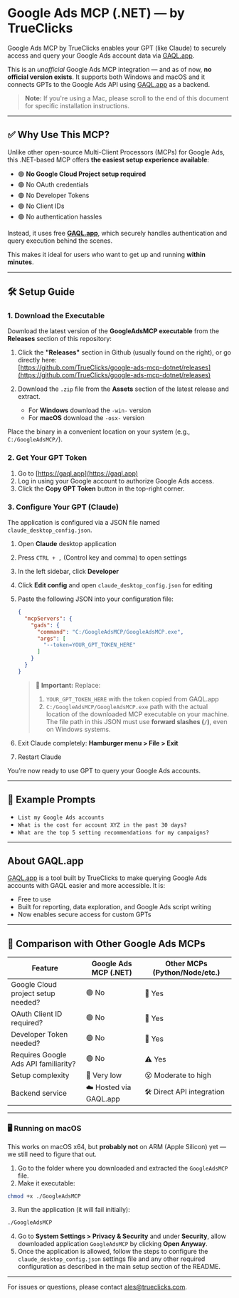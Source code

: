 
# Google Ads MCP (.NET) — by TrueClicks

Google Ads MCP by TrueClicks enables your GPT (like Claude) to securely access and query your Google Ads account data via [GAQL.app](https://gaql.app).

This is an *unofficial* Google Ads MCP integration — and as of now, **no official version exists**. It supports both Windows and macOS and it connects GPTs to the Google Ads API using [GAQL.app](https://gaql.app) as a backend.

> **Note:** If you're using a Mac, please scroll to the end of this document for specific installation instructions.

---

## ✅ Why Use This MCP?

Unlike other open-source Multi-Client Processors (MCPs) for Google Ads, this .NET-based MCP offers **the easiest setup experience available**:

- 🟢 **No Google Cloud Project setup required**
- 🟢 No OAuth credentials
- 🟢 No Developer Tokens
- 🟢 No Client IDs
- 🟢 No authentication hassles

Instead, it uses free **[GAQL.app](https://gaql.app)**, which securely handles authentication and query execution behind the scenes.

This makes it ideal for users who want to get up and running **within minutes**.

---

## 🛠️ Setup Guide

### 1. Download the Executable

Download the latest version of the **GoogleAdsMCP executable** from the **Releases** section of this repository:

1. Click the **"Releases"** section in Github (usually found on the right), or go directly here:  
   [https://github.com/TrueClicks/google-ads-mcp-dotnet/releases](https://github.com/TrueClicks/google-ads-mcp-dotnet/releases)

2. Download the `.zip` file from the **Assets** section of the latest release and extract.
   - For **Windows** download the `-win-` version
   - For **macOS** download the `-osx-` version

Place the binary in a convenient location on your system (e.g., `C:/GoogleAdsMCP/`).

### 2. Get Your GPT Token

1. Go to [https://gaql.app](https://gaql.app)
2. Log in using your Google account to authorize Google Ads access.
3. Click the **Copy GPT Token** button in the top-right corner.

### 3. Configure Your GPT (Claude)

The application is configured via a JSON file named ```claude_desktop_config.json```.

1. Open **Claude** desktop application
2. Press `CTRL + ,` (Control key and comma) to open settings
3. In the left sidebar, click **Developer**
4. Click **Edit config** and open ``claude_desktop_config.json`` for editing
5. Paste the following JSON into your configuration file:

   ```json
   {
     "mcpServers": {
       "gads": {
         "command": "C:/GoogleAdsMCP/GoogleAdsMCP.exe",
         "args": [
           "--token=YOUR_GPT_TOKEN_HERE"
         ]
       }
     }
   }
   ```

   > **📌 Important:** Replace:
   > 1. `YOUR_GPT_TOKEN_HERE` with the token copied from GAQL.app  
   > 2. `C:/GoogleAdsMCP/GoogleAdsMCP.exe` path with the actual location of the downloaded MCP executable on your machine. The file path in this JSON must use **forward slashes (`/`)**, even on Windows systems.

6. Exit Claude completely: **Hamburger menu > File > Exit**
7. Restart Claude

You’re now ready to use GPT to query your Google Ads accounts.

---

## 🚀 Example Prompts

- `List my Google Ads accounts`
- `What is the cost for account XYZ in the past 30 days?`
- `What are the top 5 setting recommendations for my campaigns?`

---

## About GAQL.app

[GAQL.app](https://gaql.app) is a tool built by TrueClicks to make querying Google Ads accounts with GAQL easier and more accessible. It is:

- Free to use
- Built for reporting, data exploration, and Google Ads script writing
- Now enables secure access for custom GPTs

---

## 🧩 Comparison with Other Google Ads MCPs

| Feature                               | Google Ads MCP (.NET) | Other MCPs (Python/Node/etc.) |
|---------------------------------------|------------------------|-------------------------------|
| Google Cloud project setup needed?    | 🟢 No                  | 🔧 Yes                        |
| OAuth Client ID required?             | 🟢 No                  | 🔧 Yes                        |
| Developer Token needed?               | 🟢 No                  | 🔧 Yes                        |
| Requires Google Ads API familiarity?  | 🟢 No                  | ⚠️ Yes                        |
| Setup complexity                      | 🎉 Very low            | 😵 Moderate to high           |
| Backend service                       | ☁️ Hosted via GAQL.app | 🛠️ Direct API integration     |

---

### 🖥️ Running on macOS

This works on macOS x64, but **probably not** on ARM (Apple Silicon) yet — we still need to figure that out.

1. Go to the folder where you downloaded and extracted the `GoogleAdsMCP` file.
2. Make it executable:
```bash
chmod +x ./GoogleAdsMCP
```
3. Run the application (it will fail initially):
```bash
./GoogleAdsMCP
```
4. Go to **System Settings > Privacy & Security** and under **Security**, allow downloaded application `GoogleAdsMCP` by clicking **Open Anyway**.
5. Once the application is allowed, follow the steps to configure the `claude_desktop_config.json` settings file and any other required configuration as described in the main setup section of the README.

---

For issues or questions, please contact ales@trueclicks.com.
